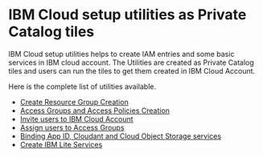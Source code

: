 # IBM Cloud setup utilities as Private Catalog tiles

IBM Cloud setup utilities helps to create IAM entries and some basic services in IBM cloud account. The Utilities are created as Private Catalog tiles and users can run the tiles to get them created in IBM Cloud Account.

Here is the complete list of utilities available. 

- [Create Resource Group Creation](tiles/100-create-resource-groups)  
- [Access Groups and Access Policies Creation](tiles/110-create-access-group-policies)  
- [Invite users to IBM Cloud Account](tiles/120-invite-users)  
- [Assign users to Access Groups](tiles/130-add-users-to-access-groups)  
- [Binding App ID, Cloudant and Cloud Object Storage services](tiles/140-cloud-managed-services)  
- [Create IBM Lite Services](tiles/150-enable-catalog-lite-services)  

